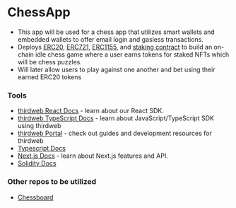 # ChessApp

- This app will be used for a chess app that utilizes smart wallets and embedded wallets to offer email login and gasless transactions.
- Deploys [ERC20](https://ethereum.org/en/developers/docs/standards/tokens/erc-20/), [ERC721](https://ethereum.org/en/developers/docs/standards/tokens/erc-721/), [ERC1155](https://ethereum.org/en/developers/docs/standards/tokens/erc-1155/Í), and [staking contract](https://blog.thirdweb.com/guides/build-an-erc20-staking-smart-contract-web-application/) to build an on-chain idle chess game where a user earns tokens for staked NFTs which will be chess puzzles.
- Will later allow users to play against one another and bet using their earned ERC20 tokens

### Tools

- [thirdweb React Docs](https://docs.thirdweb.com/react) - learn about our React SDK.
- [thirdweb TypeScript Docs](https://docs.thirdweb.com/typescript) - learn about JavaScript/TypeScript SDK using thirdweb
- [thirdweb Portal](https://docs.thirdweb.com) - check out guides and development resources for thirdweb
- [Typescript Docs](https://www.typescriptlang.org/docs/)
- [Next.js Docs](https://nextjs.org/docs) - learn about Next.js features and API.
- [Solidity Docs](https://docs.soliditylang.org/en/v0.8.25/)

### Other repos to be utilized

- [Chessboard](https://github.com/harrisb002/BetChess)
